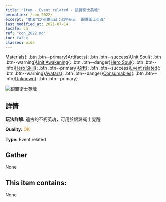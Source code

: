 ```yaml
---
title: "Item - Event related - 銀翼衛士英魂"
permalink: /con_2022/
excerpt: "魔法门之英雄无敌：战争纪元  銀翼衛士英魂"
last_modified_at: 2021-07-14
locale: cn
ref: "con_2022.md"
toc: false
classes: wide
---
```

 [Materials](/ItemsCN/){: .btn .btn--primary}[Artifacts](/ItemsCN/Artifacts/){: .btn .btn--success}[Unit Soul](/ItemsCN/UnitSoul/){: .btn .btn--warning}[Unit Awakening](/ItemsCN/UnitAwakening/){: .btn .btn--danger}[Hero Soul](/ItemsCN/HeroSoul/){: .btn .btn--info}[Hero Skill](/ItemsCN/HeroSkill/){: .btn .btn--primary}[Gift](/ItemsCN/Gift/){: .btn .btn--success}[Event related](/ItemsCN/Events/){: .btn .btn--warning}[Avatars](/ItemsCN/Avatars/){: .btn .btn--danger}[Consumables](/ItemsCN/Consumables/){: .btn .btn--info}[Unknown](/ItemsCN/Unknown/){: .btn .btn--primary}

 ![銀翼衛士英魂](/images/t/juexing_204.png)

## 詳情
 **玩法詳解:** 遠古的不朽英魂，可用於銀翼衛士覺醒

 **Quality:** <span style="color: #FF8C00">OK</span>

 **Type:** Event related

## Gather

  None

## This item contains:

  None

